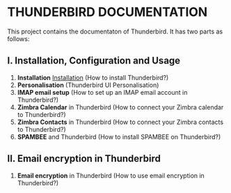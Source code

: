 # THUNDERBIRD DOCUMENTATION

This project contains the documentaton of Thunderbird. It has two parts as follows:

## I. Installation, Configuration and Usage

1. **Installation**  [Installation](https://github.com/attilacsontos/attilacsontos-Thunderbird-Documentation/blob/main/Installation.md)  (How to install Thunderbird?)
2. **Personalisation** (Thunderbird UI Personalisation)
3. **IMAP email setup** (How to set up an IMAP email account in Thunderbird?)
4. **Zimbra Calendar** in Thunderbird (How to connect your Zimbra calendar to Thunderbird?)
5. **Zimbra Contacts** in Thunderbird (How to connect your Zimbra contacts to Thunderbird?)
6. **SPAMBEE** and Thunderbird (How to install SPAMBEE on Thunderbird?)

## II. Email encryption in Thunderbird

1. **Email encryption** in Thunderbird (How to use email encryption in Thunderbird?)
